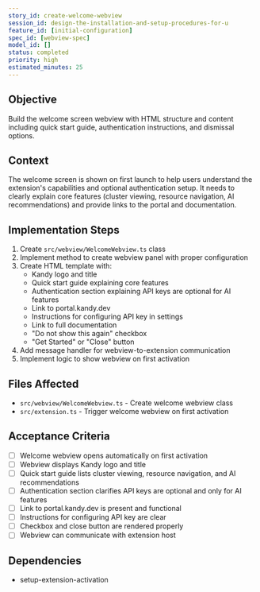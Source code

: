 ```yaml
---
story_id: create-welcome-webview
session_id: design-the-installation-and-setup-procedures-for-u
feature_id: [initial-configuration]
spec_id: [webview-spec]
model_id: []
status: completed
priority: high
estimated_minutes: 25
---
```


## Objective

Build the welcome screen webview with HTML structure and content including quick start guide, authentication instructions, and dismissal options.

## Context

The welcome screen is shown on first launch to help users understand the extension's capabilities and optional authentication setup. It needs to clearly explain core features (cluster viewing, resource navigation, AI recommendations) and provide links to the portal and documentation.

## Implementation Steps

1. Create `src/webview/WelcomeWebview.ts` class
2. Implement method to create webview panel with proper configuration
3. Create HTML template with:
   - Kandy logo and title
   - Quick start guide explaining core features
   - Authentication section explaining API keys are optional for AI features
   - Link to portal.kandy.dev
   - Instructions for configuring API key in settings
   - Link to full documentation
   - "Do not show this again" checkbox
   - "Get Started" or "Close" button
4. Add message handler for webview-to-extension communication
5. Implement logic to show webview on first activation

## Files Affected

- `src/webview/WelcomeWebview.ts` - Create welcome webview class
- `src/extension.ts` - Trigger welcome webview on first activation

## Acceptance Criteria

- [ ] Welcome webview opens automatically on first activation
- [ ] Webview displays Kandy logo and title
- [ ] Quick start guide lists cluster viewing, resource navigation, and AI recommendations
- [ ] Authentication section clarifies API keys are optional and only for AI features
- [ ] Link to portal.kandy.dev is present and functional
- [ ] Instructions for configuring API key are clear
- [ ] Checkbox and close button are rendered properly
- [ ] Webview can communicate with extension host

## Dependencies

- setup-extension-activation

